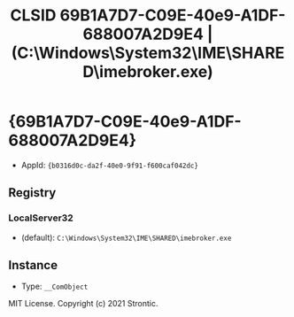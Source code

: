 ﻿---
title: "CLSID 69B1A7D7-C09E-40e9-A1DF-688007A2D9E4 | (C:\\Windows\\System32\\IME\\SHARED\\imebroker.exe)"
excerpt: What is COM-Object CLSID 69B1A7D7-C09E-40e9-A1DF-688007A2D9E4?
---

# {69B1A7D7-C09E-40e9-A1DF-688007A2D9E4}

* AppId: `{b0316d0c-da2f-40e0-9f91-f600caf042dc}`

## Registry


### LocalServer32

* (default): `C:\Windows\System32\IME\SHARED\imebroker.exe`

## Instance

* Type: `__ComObject`

MIT License. Copyright (c) 2021 Strontic.


